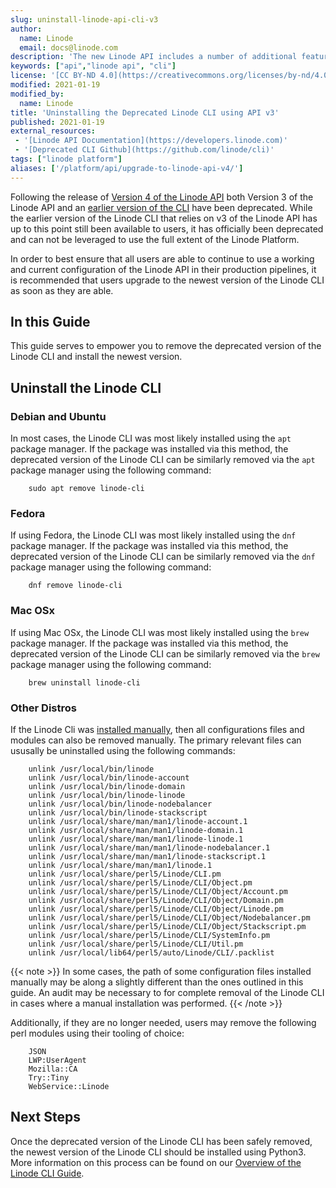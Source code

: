 ```yaml
---
slug: uninstall-linode-api-cli-v3
author:
  name: Linode
  email: docs@linode.com
description: 'The new Linode API includes a number of additional features and changes from previous API versions. This guide is intended to help existing users uninstall the previous version of the CLI in preparation of upgrading to the new version of the CLI using APIv4.'
keywords: ["api","linode api", "cli"]
license: '[CC BY-ND 4.0](https://creativecommons.org/licenses/by-nd/4.0)'
modified: 2021-01-19
modified_by:
  name: Linode
title: 'Uninstalling the Deprecated Linode CLI using API v3'
published: 2021-01-19
external_resources:
 - '[Linode API Documentation](https://developers.linode.com)'
 - '[Deprecated CLI Github](https://github.com/linode/cli)'
tags: ["linode platform"]
aliases: ['/platform/api/upgrade-to-linode-api-v4/']
---
```


Following the release of [Version 4 of the Linode API](https://www.linode.com/docs/api/) both Version 3 of the Linode API and an [earlier version of the CLI](/docs/guides/using-the-linode-cli-api-v3/) have been deprecated. While the earlier version of the Linode CLI that relies on v3 of the Linode API has up to this point still been available to users, it has officially been deprecated and can not be leveraged to use the full extent of the Linode Platform.

In order to best ensure that all users are able to continue to use a working and current configuration of the Linode API in their production pipelines, it is recommended that users upgrade to the newest version of the Linode CLI as soon as they are able.

## In this Guide

This guide serves to empower you to remove the deprecated version of the Linode CLI and install the newest version.

## Uninstall the Linode CLI

### Debian and Ubuntu

In most cases, the Linode CLI was most likely installed using the `apt` package manager. If the package was installed via this method, the deprecated version of the Linode CLI can be similarly removed via the `apt` package manager using the following command:

        sudo apt remove linode-cli

### Fedora

If using Fedora, the Linode CLI was most likely installed using the `dnf` package manager. If the package was installed via this method, the deprecated version of the Linode CLI can be similarly removed via the `dnf` package manager using the following command:

        dnf remove linode-cli

### Mac OSx

If using Mac OSx, the Linode CLI was most likely installed using the `brew` package manager. If the package was installed via this method, the deprecated version of the Linode CLI can be similarly removed via the `brew` package manager using the following command:

        brew uninstall linode-cli

### Other Distros

If the Linode Cli was [installed manually](/docs/guides/using-the-linode-cli-api-v3/#manual-installation-for-linux-all-distros), then all configurations files and modules can also be removed manually. The primary relevant files can ususally be uninstalled using the following commands:

        unlink /usr/local/bin/linode
        unlink /usr/local/bin/linode-account
        unlink /usr/local/bin/linode-domain
        unlink /usr/local/bin/linode-linode
        unlink /usr/local/bin/linode-nodebalancer
        unlink /usr/local/bin/linode-stackscript
        unlink /usr/local/share/man/man1/linode-account.1
        unlink /usr/local/share/man/man1/linode-domain.1
        unlink /usr/local/share/man/man1/linode-linode.1
        unlink /usr/local/share/man/man1/linode-nodebalancer.1
        unlink /usr/local/share/man/man1/linode-stackscript.1
        unlink /usr/local/share/man/man1/linode.1
        unlink /usr/local/share/perl5/Linode/CLI.pm
        unlink /usr/local/share/perl5/Linode/CLI/Object.pm
        unlink /usr/local/share/perl5/Linode/CLI/Object/Account.pm
        unlink /usr/local/share/perl5/Linode/CLI/Object/Domain.pm
        unlink /usr/local/share/perl5/Linode/CLI/Object/Linode.pm
        unlink /usr/local/share/perl5/Linode/CLI/Object/Nodebalancer.pm
        unlink /usr/local/share/perl5/Linode/CLI/Object/Stackscript.pm
        unlink /usr/local/share/perl5/Linode/CLI/SystemInfo.pm
        unlink /usr/local/share/perl5/Linode/CLI/Util.pm
        unlink /usr/local/lib64/perl5/auto/Linode/CLI/.packlist

{{< note >}}
In some cases, the path of some configuration files installed manually may be along a slightly different than the ones outlined in this guide. An audit may be necessary to for complete removal of the Linode CLI in cases where a manual installation was performed.
{{< /note >}}

Additionally, if they are no longer needed, users may remove the following perl modules using their tooling of choice:

        JSON
        LWP:UserAgent
        Mozilla::CA
        Try::Tiny
        WebService::Linode


## Next Steps

Once the deprecated version of the Linode CLI has been safely removed, the newest version of the Linode CLI should be installed using Python3.
More information on this process can be found on our [Overview of the Linode CLI Guide](/docs/guides/linode-cli/).